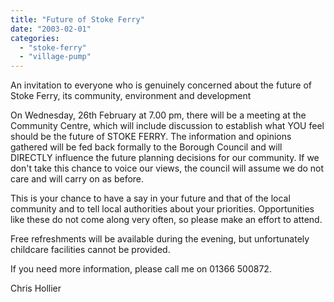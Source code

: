 ```yaml
---
title: "Future of Stoke Ferry"
date: "2003-02-01"
categories: 
  - "stoke-ferry"
  - "village-pump"
---
```


An invitation to everyone who is genuinely concerned about the future of Stoke Ferry, its community, environment and development

On Wednesday, 26th February at 7.00 pm, there will be a meeting at the Community Centre, which will include discussion to establish what YOU feel should be the future of STOKE FERRY. The information and opinions gathered will be fed back formally to the Borough Council and will DIRECTLY influence the future planning decisions for our community. If we don't take this chance to voice our views, the council will assume we do not care and will carry on as before.

This is your chance to have a say in your future and that of the local community and to tell local authorities about your priorities. Opportunities like these do not come along very often, so please make an effort to attend.

Free refreshments will be available during the evening, but unfortunately childcare facilities cannot be provided.

If you need more information, please call me on 01366 500872.

Chris Hollier
